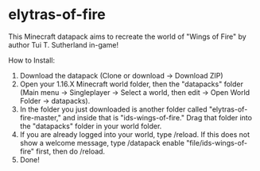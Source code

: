 # elytras-of-fire
This Minecraft datapack aims to recreate the world of "Wings of Fire" by author Tui T. Sutherland in-game!

How to Install:
1. Download the datapack (Clone or download -> Download ZIP)
2. Open your 1.16.X Minecraft world folder, then the "datapacks" folder (Main menu -> Singleplayer -> Select a world, then edit -> Open World Folder -> datapacks).
3. In the folder you just downloaded is another folder called "elytras-of-fire-master," and inside that is "ids-wings-of-fire." Drag that folder into the "datapacks" folder in your world folder.
4. If you are already logged into your world, type /reload. If this does not show a welcome message, type /datapack enable "file/ids-wings-of-fire" first, then do /reload.
5. Done!
